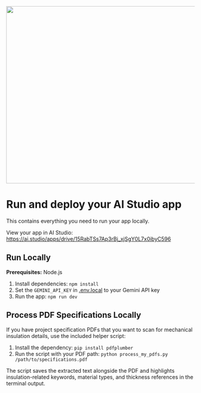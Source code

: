 <div align="center">
<img width="1200" height="475" alt="GHBanner" src="https://github.com/user-attachments/assets/0aa67016-6eaf-458a-adb2-6e31a0763ed6" />
</div>

# Run and deploy your AI Studio app

This contains everything you need to run your app locally.

View your app in AI Studio: https://ai.studio/apps/drive/15RabTSs7Ap3rBj_xjSgY0L7x0ibyC596

## Run Locally

**Prerequisites:**  Node.js


1. Install dependencies:
   `npm install`
2. Set the `GEMINI_API_KEY` in [.env.local](.env.local) to your Gemini API key
3. Run the app:
   `npm run dev`

## Process PDF Specifications Locally

If you have project specification PDFs that you want to scan for mechanical insulation
details, use the included helper script:

1. Install the dependency:
   `pip install pdfplumber`
2. Run the script with your PDF path:
   `python process_my_pdfs.py /path/to/specifications.pdf`

The script saves the extracted text alongside the PDF and highlights insulation-related
keywords, material types, and thickness references in the terminal output.
